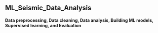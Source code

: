 ## ML_Seismic_Data_Analysis
#### Data preprocessing, Data cleaning, Data analysis, Building ML models, Supervised learning, and Evaluation
